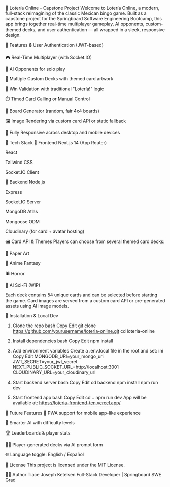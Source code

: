 🎴 Lotería Online - Capstone Project
Welcome to Lotería Online, a modern, full-stack reimagining of the classic Mexican bingo game. Built as a capstone project for the Springboard Software Engineering Bootcamp, this app brings together real-time multiplayer gameplay, AI opponents, custom-themed decks, and user authentication — all wrapped in a sleek, responsive design.

📌 Features
🔒 User Authentication (JWT-based)

🎮 Real-Time Multiplayer (with Socket.IO)

🤖 AI Opponents for solo play

🎨 Multiple Custom Decks with themed card artwork

🧠 Win Validation with traditional "Lotería!" logic

⏱️ Timed Card Calling or Manual Control

🎲 Board Generator (random, fair 4x4 boards)

🖼️ Image Rendering via custom card API or static fallback

📱 Fully Responsive across desktop and mobile devices

🚀 Tech Stack
🧩 Frontend
Next.js 14 (App Router)

React

Tailwind CSS

Socket.IO Client

🔧 Backend
Node.js

Express

Socket.IO Server

MongoDB Atlas

Mongoose ODM

Cloudinary (for card + avatar hosting)

🖼️ Card API & Themes
Players can choose from several themed card decks:

🎨 Paper Art

🌌 Anime Fantasy

🕷️ Horror

🤖 AI Sci-Fi (WIP)

Each deck contains 54 unique cards and can be selected before starting the game. Card images are served from a custom card API or pre-generated assets using AI image models.

🧪 Installation & Local Dev
1. Clone the repo
bash
Copy
Edit
git clone https://github.com/yourusername/loteria-online.git
cd loteria-online

2. Install dependencies
bash
Copy
Edit
npm install

3. Add environment variables
Create a .env.local file in the root and set:
ini
Copy
Edit
MONGODB_URI=your_mongo_uri
JWT_SECRET=your_jwt_secret
NEXT_PUBLIC_SOCKET_URL=http://localhost:3001
CLOUDINARY_URL=your_cloudinary_url

4. Start backend server
bash
Copy
Edit
cd backend
npm install
npm run dev

5. Start frontend app
bash
Copy
Edit
cd ..
npm run dev
App will be available at: https://loteria-frontend-ten.vercel.app/

🎯 Future Features
📱 PWA support for mobile app-like experience

🧠 Smarter AI with difficulty levels

🏆 Leaderboards & player stats

🧑‍🎨 Player-generated decks via AI prompt form

🌐 Language toggle: English / Español


📄 License
This project is licensed under the MIT License.

🧑‍💻 Author
Tiace Joseph Ketelsen
Full-Stack Developer | Springboard SWE Grad


